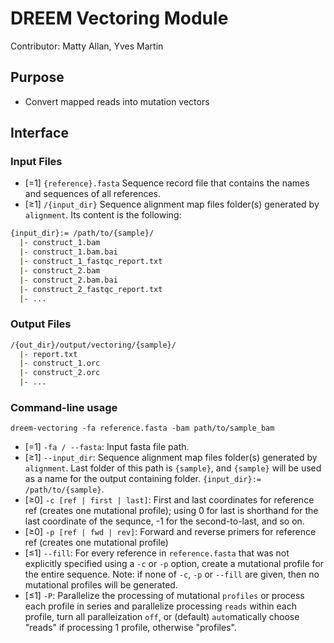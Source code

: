 # DREEM Vectoring Module
Contributor: Matty Allan, Yves Martin

## Purpose
- Convert mapped reads into mutation vectors


## Interface

### Input Files
- [=1] ```{reference}.fasta``` Sequence record file that contains the names and sequences of all references.
- [≥1] ```/{input_dir}``` Sequence alignment map files folder(s) generated by ```alignment```. Its content is the following:
```bash
{input_dir}:= /path/to/{sample}/
  |- construct_1.bam
  |- construct_1.bam.bai
  |- construct_1_fastqc_report.txt
  |- construct_2.bam
  |- construct_2.bam.bai
  |- construct_2_fastqc_report.txt
  |- ...
```

### Output Files
```bash
/{out_dir}/output/vectoring/{sample}/
  |- report.txt
  |- construct_1.orc
  |- construct_2.orc
  |- ...
```

### Command-line usage
```dreem-vectoring -fa reference.fasta -bam path/to/sample_bam```
- [=1] ```-fa / --fasta```: Input fasta file path.
- [≥1] ```--input_dir```: Sequence alignment map files folder(s) generated by ```alignment```. Last folder of this path is `{sample}`, and `{sample}` will be used as a name for the output containing folder. `{input_dir}:= /path/to/{sample}`.
- [≥0] ```-c [ref | first | last]```: First and last coordinates for reference ref (creates one mutational profile); using 0 for last is shorthand for the last coordinate of the sequnce, -1 for the second-to-last, and so on.
- [≥0] ```-p [ref | fwd | rev]```: Forward and reverse primers for reference ref (creates one mutational profile)
- [≤1] ```--fill```: For every reference in ```reference.fasta``` that was not explicitly specified using a ```-c``` or ```-p``` option, create a mutational profile for the entire sequence. Note: if none of ```-c```, ```-p``` or ```--fill``` are given, then no mutational profiles will be generated.
- [≤1] ```-P```: Parallelize the processing of mutational ```profiles``` or process each profile in series and parallelize processing ```reads``` within each profile, turn all paralleization ```off```, or (default) ```auto```matically choose "reads" if processing 1 profile, otherwise "profiles".
